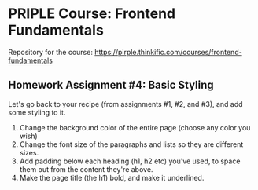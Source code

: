 # PRIPLE Course: Frontend Fundamentals

Repository for the course: https://pirple.thinkific.com/courses/frontend-fundamentals

## Homework Assignment #4: Basic Styling

Let's go back to your recipe (from assignments #1, #2, and #3), and add some styling to it.

1. Change the background color of the entire page (choose any color you wish)
2. Change the font size of the paragraphs and lists so they are different sizes.
3. Add padding below each heading (h1, h2 etc) you've used, to space them out from the content they're above.
4. Make the page title (the h1) bold, and make it underlined.
